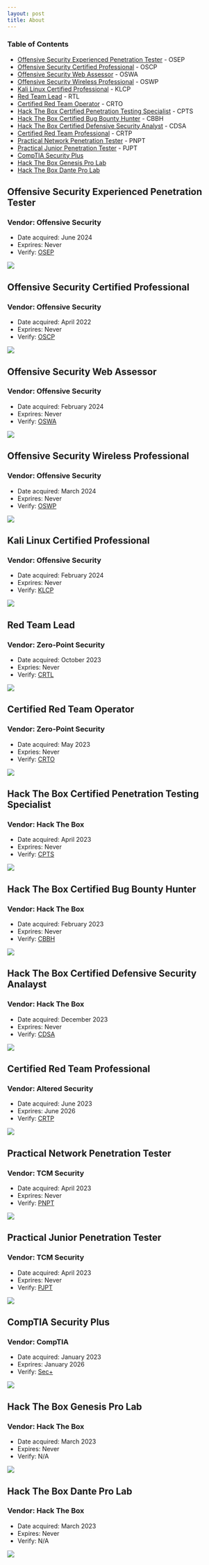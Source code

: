 ```yaml
---
layout: post
title: About
---
```

### Table of Contents
- [Offensive Security Experienced Penetration Tester](#offensive-security-experienced-penetration-tester) - OSEP
- [Offensive Security Certified Professional](#offensive-security-certified-professional) - OSCP
- [Offensive Security Web Assessor](#offensive-security-web-assessor) - OSWA
- [Offensive Security Wireless Professional](#offensive-security-wireless-professional) - OSWP
- [Kali Linux Certified Professional](#kali-linux-certified-professional) - KLCP
- [Red Team Lead](#red-team-lead) - RTL
- [Certified Red Team Operator](#certified-red-team-operator) - CRTO 
- [Hack The Box Certified Penetration Testing Specialist](#hack-the-box-certified-penetration-testing-specialist) - CPTS
- [Hack The Box Certified Bug Bounty Hunter](#hack-the-box-certified-bug-bounty-hunter) - CBBH
- [Hack The Box Certified Defensive Security Analyst](#hack-the-box-certified-defensive-security-analayst) - CDSA
- [Certified Red Team Professional](#certified-red-team-professional) - CRTP
- [Practical Network Penetration Tester](#practical-network-penetration-tester) - PNPT
- [Practical Junior Penetration Tester](#practical-junior-penetration-tester) - PJPT
- [CompTIA Security Plus](#comptia-security-plus)
- [Hack The Box Genesis Pro Lab](#hack-the-box-genesis-pro-lab)
- [Hack The Box Dante Pro Lab](#hack-the-box-dante-pro-lab)

## Offensive Security Experienced Penetration Tester

### Vendor: Offensive Security 
- Date acquired: June 2024
- Exprires: Never
- Verify: [OSEP](https://www.credential.net/162127db-4ef3-4fb7-814d-d71aa874eb66)

![](assets/images/OSEP.png)

## Offensive Security Certified Professional

### Vendor: Offensive Security 
- Date acquired: April 2022 
- Exprires: Never
- Verify: [OSCP](https://www.credential.net/aaf2c998-78c4-4714-add1-7185a3602a91)

![](assets/images/oscp.png)

## Offensive Security Web Assessor

### Vendor: Offensive Security 
- Date acquired: February 2024
- Exprires: Never
- Verify: [OSWA](https://www.credential.net/19e60313-d540-407e-9ab2-4d400ab1d516)

![](assets/images/oswa.png)

## Offensive Security Wireless Professional

### Vendor: Offensive Security 
- Date acquired: March 2024
- Exprires: Never
- Verify: [OSWP](https://www.credential.net/ffee954b-6fbc-4acd-9611-25d983622051)

![](assets/images/oswp.png)

## Kali Linux Certified Professional

### Vendor: Offensive Security 
- Date acquired: February 2024 
- Exprires: Never
- Verify: [KLCP](https://www.credential.net/1857913a-1503-4522-aea7-acb1b322f286)

![](assets/images/klcp.png)

## Red Team Lead

### Vendor: Zero-Point Security 
- Date acquired: October 2023
- Expries: Never
- Verify: [CRTL](https://api.eu.badgr.io/public/assertions/a4EMav_CSaWQ5yhANMUqew)

![](assets/images/CRTL.png)

## Certified Red Team Operator

### Vendor: Zero-Point Security 
- Date acquired: May 2023
- Expries: Never
- Verify: [CRTO](https://eu.badgr.com/public/assertions/zMkwZ-sjQLWBDMVP6qbyZg)

![](assets/images/CRTO.png)

## Hack The Box Certified Penetration Testing Specialist

### Vendor: Hack The Box
- Date acquired: April 2023
- Exprires: Never
- Verify: [CPTS](https://www.credly.com/badges/fc1dae51-8b79-4c60-9f85-24dc992a7230)

![](assets/images/CPTS.png)

## Hack The Box Certified Bug Bounty Hunter

### Vendor: Hack The Box
- Date acquired: February 2023
- Exprires: Never
- Verify: [CBBH](https://www.credly.com/badges/cd99db08-80f8-4309-9aa2-5ab54edd47a0/public_url)

![](assets/images/CBBH.png)

## Hack The Box Certified Defensive Security Analayst

### Vendor: Hack The Box
- Date acquired: December 2023
- Exprires: Never
- Verify: [CDSA](https://www.credly.com/badges/8199f750-ceca-4900-9cc8-c3b67b6525fd/public_url)

![](assets/images/CDSA.png)

## Certified Red Team Professional 

### Vendor: Altered Security 
- Date acquired: June 2023
- Exprires: June 2026
- Verify: [CRTP](https://www.credential.net/55133e9c-8420-4474-aabe-0385f9612c2a)

![](assets/images/CRTP.png)

## Practical Network Penetration Tester

### Vendor: TCM Security 
- Date acquired: April 2023
- Exprires: Never
- Verify: [PNPT](https://www.credential.net/8f673747-46f1-45b7-916e-b8bf82ffafc5)

![](assets/images/PNPT.png)

## Practical Junior Penetration Tester

### Vendor: TCM Security 
- Date acquired: April 2023
- Exprires: Never
- Verify: [PJPT](https://www.credential.net/83e803b8-50f0-4b7f-b543-8e65c021b69b)

![](assets/images/PJPT.png)

## CompTIA Security Plus

### Vendor: CompTIA
- Date acquired: January 2023
- Exprires: January 2026
- Verify: [Sec+](https://www.credly.com/badges/ac9a43b9-51bd-43a8-855f-cdaa942c13ac/public_url)

![](assets/images/SecPlus.png)

## Hack The Box Genesis Pro Lab

### Vendor: Hack The Box
- Date acquired: March 2023
- Expires: Never
- Verify: N/A

![](assets/images/Genesis.png)

## Hack The Box Dante Pro Lab

### Vendor: Hack The Box
- Date acquired: March 2023
- Expires: Never
- Verify: N/A

![](assets/images/Dante.png)
